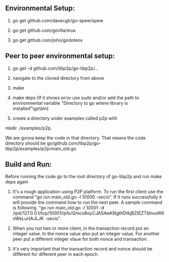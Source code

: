 ## Environmental Setup:

1. go get github.com/davecgh/go-spew/spew

2. go get github.com/gorilla/mux

3. go get github.com/joho/godotenv

## Peer to peer environmental setup:

1. go get -d github.com/libp2p/go-libp2p/...

2. navigate to the cloned directory from above

3. make

4. make deps (If it shows error use sudo and/or add the path to environmental variable "Directory to go where library is installed"\go\bin)

5. create a directory under examples called p2p with

mkdir ./examples/p2p.

We are gonna keep the code in that directory. That means the code directory should be go/github.com/libp2p/go-libp2p/examples/p2p/main_old.go 


## Build and Run:

Before running the code go to the root directory of go-libp2p and run make deps again

1. It's a rough application using P2P platform. To run the first client use the command "go run main_old.go -l 10000 -secio". If it runs successfully it will provide the command how to run the next peer. A sample command is following. "go run main_old.go -l 10001 -d /ip4/127.0.0.1/tcp/10001/ipfs/Qmco8oyCJASAwKNgthDtkjBZtEZTbhvuW6oWeLurtAJLJK -secio".

2. When you run two or more client, in the transaction record put an integer value. In the nonce value also put an integer value. For another peer put a different integer vlaue for both nonce and transaction.

3. It's very important that the transaction record and nonce should be different for different peer in each epoch.

